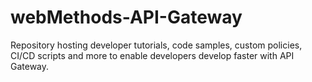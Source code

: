 # webMethods-API-Gateway
Repository hosting developer tutorials, code samples, custom policies, CI/CD scripts and more to enable developers develop faster with API Gateway.
